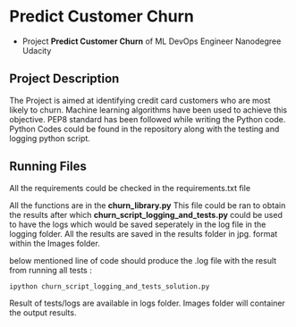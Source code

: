 # Predict Customer Churn

- Project **Predict Customer Churn** of ML DevOps Engineer Nanodegree Udacity

## Project Description
The Project is aimed at identifying credit card customers who are most likely to churn.
Machine learning algorithms have been used to achieve this objective. PEP8 standard has been followed while writing the Python code.
Python Codes could be found in the repository along with the testing and logging python script.


## Running Files
All the requirements could be checked in the requirements.txt file

All the functions are in the **churn_library.py**
This file could be ran to obtain the results after which **churn_script_logging_and_tests.py** could be used to have the logs which would be saved seperately in the log file in the logging folder.
All the results are saved in the results folder in jpg. format within the Images folder.

below mentioned line of code should produce the .log file with the result from running all tests :
```
ipython churn_script_logging_and_tests_solution.py
```

Result of tests/logs are available in logs folder. 
Images folder will container the output results.




